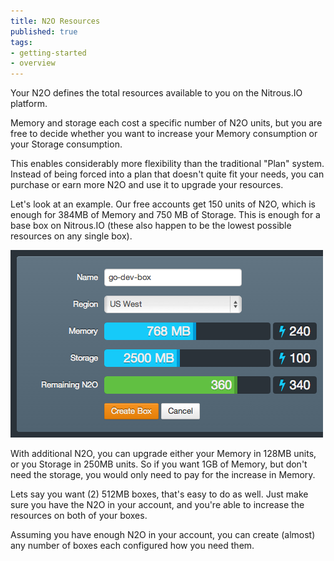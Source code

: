 ```yaml
---
title: N2O Resources
published: true
tags:
- getting-started
- overview
---
```


Your N2O defines the total resources available to you on the Nitrous.IO platform.

Memory and storage each cost a specific number of N2O units, but you are free to decide whether you want to increase your Memory consumption or your Storage consumption.

This enables considerably more flexibility than the traditional "Plan" system.  Instead of being forced into a plan that doesn't quite fit your needs, you can purchase or earn more N2O and use it to upgrade your resources.

Let's look at an example.  Our free accounts get 150 units of N2O, which is enough for 384MB of Memory and 750 MB of Storage.  This is enough for a base box on Nitrous.IO (these also happen to be the lowest possible resources on any single box).

![Resource Sliders](/screenshots/resources.png)

With additional N2O, you can upgrade either your Memory in 128MB units, or you Storage in 250MB units.  So if you want 1GB of Memory, but don't need the storage, you would only need to pay for the increase in Memory.

Lets say you want (2) 512MB boxes, that's easy to do as well.  Just make sure you have the N2O in your account, and you're able to increase the resources on both of your boxes.

Assuming you have enough N2O in your account, you can create (almost) any number of boxes each configured how you need them.
